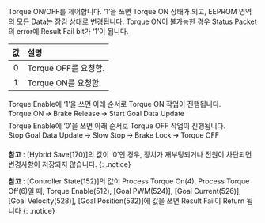
Torque ON/OFF를 제어합니다. ‘1’을 쓰면 Torque ON 상태가 되고, EEPROM 영역의 모든 Data는 잠김 상태로 변경됩니다. Torque ON이 불가능한 경우 Status Packet의 error에 Result Fail bit가 ‘1’이 됩니다.

| 값  |  설명                 |
|:---:| :------------------  |
| 0   | Torque OFF를 요청함.  |
| 1   | Torque ON를 요청함.   |


Torque Enable에 ‘1’을 쓰면 아래 순서로 Torque ON 작업이 진행됩니다.  
Torque ON 🡪 Brake Release 🡪 Start Goal Data Update  
Torque Enable에 ‘0’을 쓰면 아래 순서로 Torque OFF 작업이 진행됩니다.  
Stop Goal Data Update 🡪 Slow Stop 🡪 Brake Lock 🡪 Torque OFF  

**참고** : [Hybrid Save(170)]의 값이 ‘0’인 경우, 장치가 재부팅되거나 전원이 차단되면 변경사항이 저장되지 않습니다.
{: .notice}

**참고** : [Controller State(152)]의 값이 Process Torque On(4), Process Torque Off(6)일 때, Torque Enable(512), [Goal PWM(524)], [Goal Current(526)], [Goal Velocity(528)], [Goal Position(532)]에 값을 쓰면 Result Fail이 Return 됩니다
{: .notice}
